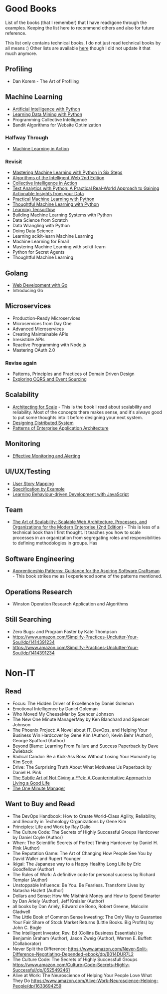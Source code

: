 # Good Books

List of the books (that I remember) that I have read/gone through the examples. Keeping the list here to recommend others and also for future reference.

This list only contains technical books, I do not just read technical books by all means :) Other lists are available [here](http://alextanhongpin.github.io/#books) though I did not update it that much anymore.

## Profiling

- Dan Korem - The Art of Profiling

## Machine Learning

- [Artificial Intelligence with Python](https://www.packtpub.com/big-data-and-business-intelligence/artificial-intelligence-python)
- [Learning Data Mining with Python](https://www.amazon.com/Learning-Mining-Python-Robert-Layton/dp/1784396052)
- Programming Collective Intelligence
- Bandit Algorithms for Website Optimization


### Halfway Through
- [Machine Learning in Action](https://github.com/pbharrin/machinelearninginaction)

### Revisit
- [Mastering Machine Learning with Python in Six Steps](https://www.apress.com/gp/book/9781484228654)
- [Algorithms of the Intelligent Web 2nd Edition](https://www.manning.com/books/algorithms-of-the-intelligent-web)
- [Collective Intelligence in Action](https://www.manning.com/books/collective-intelligence-in-action)
- [Text Analytics with Python: A Practical Real-World Approach to Gaining Actionable Insights from your Data](https://www.apress.com/gp/book/9781484223871)
- [Practical Machine Learning with Python](https://www.apress.com/gp/book/9781484232064)
- [Thoughtful Machine Learning with Python](http://shop.oreilly.com/product/0636920039082.do)
- [Learning Tensorflow](http://shop.oreilly.com/product/0636920063698.do)
- Building Machine Learning Systems with Python
- Data Science from Scratch
- Data Wrangling with Python
- Doing Data Science
- Learning scikit-learn Machine Learning
- Machine Learning for Email
- Mastering Machine Learning with scikit-learn
- Python for Secret Agents
- Thoughtful Machine Learning

## Golang

- [Web Development with Go](https://www.apress.com/gp/book/9781484210536)
- Introducing Go


## Microservices
- Production-Ready Microservices
- Microservices from Day One
- Advanced Microservices
- Creating Maintainable APIs
- Irresistible APIs
- Reactive Programming with Node.js
- Mastering OAuth 2.0

### Revise again
- Patterns, Principles and Practices of Domain Driven Design
- [Exploring CQRS and Event Sourcing](https://msdn.microsoft.com/en-us/library/jj554200.aspx)

## Scalability

- [Architecting for Scale](http://shop.oreilly.com/product/0636920047070.do) - This is the book I read about scalability and reliability. Most of the concepts there makes sense, and it's always good to put some thoughts into it before designing your next system.
- [Designing Distributed System](http://shop.oreilly.com/product/0636920072768.do)
- [Patterns of Enterprise Application Architecture](https://www.amazon.com/Patterns-Enterprise-Application-Architecture-Martin/dp/0321127420)

## Monitoring

- [Effective Monitoring and Alerting](https://www.amazon.com/Effective-Monitoring-Alerting-Web-Operations/dp/1449333524)

## UI/UX/Testing

- [User Story Mapping](http://shop.oreilly.com/product/0636920033851.do)
- [Specification by Example]()
- [Learning Behaviour-driven Development with JavaScript](https://www.packtpub.com/application-development/learning-behavior-driven-development-javascript)

## Team
- [The Art of Scalability: Scalable Web Architecture, Processes, and Organizations for the Modern Enterprise (2nd Edition)](https://www.amazon.com/Art-Scalability-Architecture-Organizations-Enterprise/dp/0134032802) - This is less of a technical book than I first thought. It teaches you how to scale processes in an organization from segregating roles and responsibilities to defining methodologies in groups. Has

## Software Engineering

- [Apprenticeship Patterns: Guidance for the Aspiring Software Craftsman](https://www.amazon.com/Apprenticeship-Patterns-Guidance-Aspiring-Craftsman/dp/0596518382) - This book strikes me as I experienced some of the patterns mentioned.


## Operations Research

- Winston Operation Research Application and Algorithms

## Still Searching

- Zero Bugs: and Program Faster by Kate Thompson
- https://www.amazon.com/Simplify-Practices-Unclutter-Your-Soul/dp/1414391234
- https://www.amazon.com/Simplify-Practices-Unclutter-Your-Soul/dp/1414391234

# Non-IT

## Read

- Focus: The Hidden Driver of Excellence by Daniel Goleman
- Emotional Intelligence by Daniel Goleman
- Who Moved My CheeseMar by Spencer Johnson
- The New One Minute ManagerMay by Ken Blanchard and Spencer Johnson
- The Phoenix Project: A Novel about IT, DevOps, and Helping Your Business Win Hardcover by Gene Kim  (Author), Kevin Behr (Author), George Spafford  (Author)
- Beyond Blame: Learning From Failure and Success Paperback by Dave Zwieback
- Radical Candor: Be a Kick-Ass Boss Without Losing Your Humanity by Kim Scott
- Drive: The Surprising Truth About What Motivates Us Paperback by Daniel H. Pink
- [The Subtle Art of Not Giving a F*ck: A Counterintuitive Approach to Living a Good Life ](https://www.amazon.com/Subtle-Art-Not-Giving-Counterintuitive/dp/0062457713)
- [The One Minute Manager](https://en.wikipedia.org/wiki/The_One_Minute_Manager)

## Want to Buy and Read

- The DevOps Handbook: How to Create World-Class Agility, Reliability, and Security in Technology Organizations by Gene Kim
- Principles: Life and Work by Ray Dalio
- The Culture Code: The Secrets of Highly Successful Groups Hardcover by Daniel Coyle  (Author)
- When: The Scientific Secrets of Perfect Timing Hardcover by Daniel H. Pink  (Author)
- The Reputation Game: The Art of Changing How People See You by David Waller and Rupert Younger
- Ikigai: The Japanese way to a Happy Healthy Long Life by Eric Goodfellow (Author)
- The Rules of Work: A definitive code for personal success by Richard Templar  (Author)
- Unstoppable Influence: Be You. Be Fearless. Transform Lives by Natasha Hazlett  (Author)
- Dollars and Sense: How We Misthink Money and How to Spend Smarter by Dan Ariely  (Author), Jeff Kreisler (Author)
- all books by Dan Ariely, Edward de Bono, Robert Greene, Malcolm Gladwell
- The Little Book of Common Sense Investing: The Only Way to Guarantee Your Fair Share of Stock Market Returns (Little Books. Big Profits) by John C. Bogle
- The Intelligent Investor, Rev. Ed (Collins Business Essentials) by Benjamin Graham  (Author), Jason Zweig  (Author), Warren E. Buffett (Collaborator)
- Never Split the Difference: https://www.amazon.com/Never-Split-Difference-Negotiating-Depended-ebook/dp/B014DUR7L2
- The Culture Code: The Secrets of Highly Successfull Groups https://www.amazon.com/Culture-Code-Secrets-Highly-Successful/dp/0525492461
- Alive at Work: The Neuroscience of Helping Your People Love What They Do https://www.amazon.com/Alive-Work-Neuroscience-Helping-People/dp/1633694259
